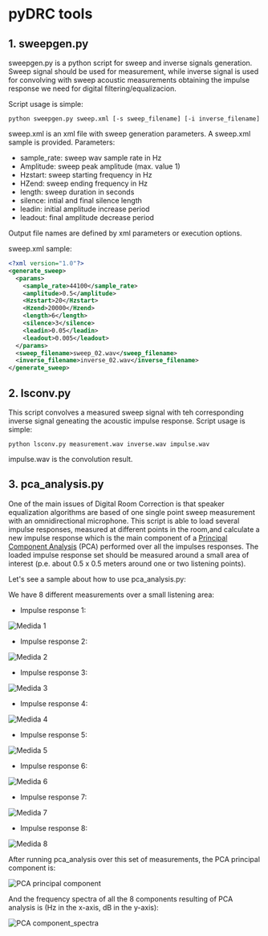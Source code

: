  # pyDRC tools
 
 ## 1. sweepgen.py
 
 sweepgen.py is a python script for sweep and inverse signals generation. Sweep signal should be used for measurement, while inverse signal is used for convolving with sweep acoustic measurements obtaining the impulse response we need for digital filtering/equalizacion.
 
 Script usage is simple:
 
 `python sweepgen.py sweep.xml [-s sweep_filename] [-i inverse_filename]`

sweep.xml is an xml file with sweep generation parameters. A sweep.xml sample is provided. Parameters:

- sample_rate: sweep wav sample rate in Hz
- Amplitude: sweep peak amplitude (max. value 1)
- Hzstart: sweep starting frequency in Hz
- HZend: sweep ending frequency in Hz
- length: sweep duration in seconds
- silence: intial and final silence length
- leadin: initial amplitude increase period
- leadout: final amplitude decrease period 

Output file names are defined by xml parameters or execution options.

sweep.xml sample:

```xml
<?xml version="1.0"?>
<generate_sweep>
  <params>
    <sample_rate>44100</sample_rate>
    <amplitude>0.5</amplitude>
    <Hzstart>20</Hzstart>
    <Hzend>20000</Hzend>
    <length>6</length>
    <silence>3</silence>
    <leadin>0.05</leadin>
    <leadout>0.005</leadout>
  </params>
  <sweep_filename>sweep_02.wav</sweep_filename>
  <inverse_filename>inverse_02.wav</inverse_filename>
</generate_sweep>
```

## 2. lsconv.py

This script convolves a measured sweep signal with teh corresponding inverse signal geneating the acoustic impulse response. Script usage is simple:

`python lsconv.py measurement.wav inverse.wav impulse.wav`

impulse.wav is the convolution result.

## 3. pca_analysis.py

One of the main issues of Digital Room Correction is that speaker equalization algorithms are based of one single point sweep measurement with an omnidirectional microphone. This script is able to load several impulse responses, measured at different points in the room,and calculate a new impulse response which is the main component of a [Principal Component Analysis](https://en.wikipedia.org/wiki/Principal_component_analysis) (PCA) performed over all the impulses responses. The loaded impulse response set should be measured around a small area of interest (p.e. about 0.5 x 0.5 meters around one or two listening points). 

Let's see a sample about how to use pca_analysis.py:

We have 8 different measurements over a small listening area:

- Impulse response 1:

![Medida 1](sample_plots/impulse_spectrum_impulse_sweep_left_01.wav.png)

- Impulse response 2:

![Medida 2](sample_plots/impulse_spectrum_impulse_sweep_left_02.wav.png)

- Impulse response 3:

![Medida 3](sample_plots/impulse_spectrum_impulse_sweep_left_03.wav.png)

- Impulse response 4:

![Medida 4](sample_plots/impulse_spectrum_impulse_sweep_left_04.wav.png)

- Impulse response 5:

![Medida 5](sample_plots/impulse_spectrum_impulse_sweep_left_05.wav.png)

- Impulse response 6:

![Medida 6](sample_plots/impulse_spectrum_impulse_sweep_left_06.wav.png)

- Impulse response 7:

![Medida 7](sample_plots/impulse_spectrum_impulse_sweep_left_07.wav.png)

- Impulse response 8:

![Medida 8](sample_plots/impulse_spectrum_impulse_sweep_left_08.wav.png)

After running pca_analysis over this set of measurements, the PCA principal component is:

![PCA principal component](sample_plots/Spectrum_PCA_principal.png)

And the frequency spectra of all the 8 components resulting of PCA analysis is (Hz in the x-axis, dB in the y-axis):

![PCA component_spectra](sample_plots/spectrum_PCA.png)
